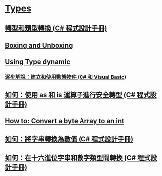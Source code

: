 # [Types](TocOutOfQuery)
## [轉型和類型轉換 (C# 程式設計手冊)](casting-and-type-conversions.md)
## [Boxing and Unboxing](TocOutOfQuery)
## [Using Type dynamic](TocOutOfQuery)
### [逐步解說：建立和使用動態物件 (C# 和 Visual Basic)](walkthrough-creating-and-using-dynamic-objects.md)
## [如何：使用 as 和 is 運算子進行安全轉型 (C# 程式設計手冊)](how-to-safely-cast-by-using-as-and-is-operators.md)
## [How to: Convert a byte Array to an int](TocOutOfQuery)
## [如何：將字串轉換為數值 (C# 程式設計手冊)](how-to-convert-a-string-to-a-number.md)
## [如何：在十六進位字串和數字類型間轉換 (C# 程式設計手冊)](how-to-convert-between-hexadecimal-strings-and-numeric-types.md)
